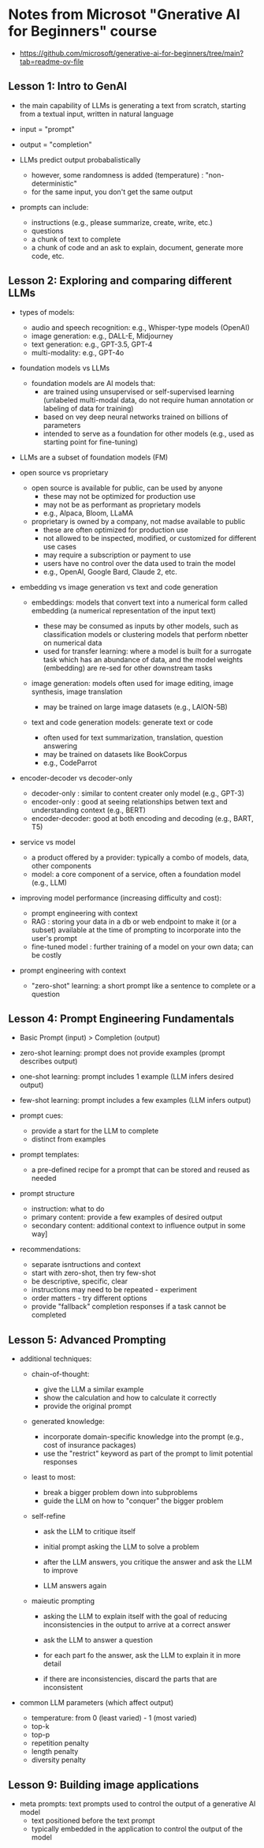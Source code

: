 # Notes from Microsot "Gnerative AI for Beginners" course
- https://github.com/microsoft/generative-ai-for-beginners/tree/main?tab=readme-ov-file

## Lesson 1: Intro to GenAI
- the main capability of LLMs is generating a text from scratch, starting from a textual input, written in natural language
- input = "prompt"
- output = "completion"

- LLMs predict output probabalistically
  - however, some randomness is added (temperature) : "non-deterministic"
  - for the same input, you don't get the same output

- prompts can include:
  - instructions (e.g., please summarize, create, write, etc.)
  - questions
  - a chunk of text to complete
  - a chunk of code and an ask to explain, document, generate more code, etc.

## Lesson 2: Exploring and comparing different LLMs
- types of models:
  - audio and speech recognition:  e.g., Whisper-type models (OpenAI)
  - image generation:  e.g., DALL-E, Midjourney
  - text generation: e.g., GPT-3.5, GPT-4
  - multi-modality:  e.g., GPT-4o

- foundation models vs LLMs
  - foundation models are AI models that:
    - are trained using unsupervised or self-supervised learning (unlabeled multi-modal data, do not require human annotation or labeling of data for training)
    - based on vey deep neural networks trained on billions of parameters
    - intended to serve as a foundation for other models (e.g., used as starting point for fine-tuning)

- LLMs are a subset of foundation models (FM)

- open source vs proprietary
  - open source is available for public, can be used by anyone
    - these may not be optimized for production use
    - may not be as performant as proprietary models
    - e.g., Alpaca, Bloom, LLaMA
  - proprietary is owned by a company, not madse available to public
    - these are often optimized for production use
    - not allowed to be inspected, modified, or customized for different use cases
    - may require a subscription or payment to use
    - users have no control over the data used to train the model
    - e.g., OpenAI, Google Bard, Claude 2, etc.

- embedding vs image generation vs text and code generation
  - embeddings:  models that convert text into a numerical form called embedding (a numerical representation of the input text)
    - these may be consumed as inputs by other models, such as classification models or clustering models that perform nbetter on numerical data
    - used for transfer learning:  where a model is built for a surrogate task which has an abundance of data, and the model weights (embedding) are re-sed for other downstream tasks

  - image generation: models often used for image editing, image synthesis, image translation
    - may be trained on large image datasets (e.g., LAION-5B)

  - text and code generation models:  generate text or code
    - often used for text summarization, translation, question answering
    - may be trained on datasets like BookCorpus
    - e.g., CodeParrot


- encoder-decoder vs decoder-only
  - decoder-only : similar to content creater only model (e.g., GPT-3)
  - encoder-only : good at seeing relationships betwen text and understanding context (e.g., BERT)
  - encoder-decoder:  good at both encoding and decoding (e.g., BART, T5)


- service vs model
  - a product offered by a provider:  typically a combo of models, data, other components
  - model:  a core component of a service, often a foundation model (e.g., LLM)

- improving model performance (increasing difficulty and cost):
  - prompt engineering with context
  - RAG : storing your data in a db or web endpoint to make it (or a subset) available at the time of prompting to incorporate into the user's prompt
  - fine-tuned model : further training of a model on your own data; can be costly

- prompt engineering with context
  - "zero-shot" learning:  a short prompt like a sentence to complete or a question

## Lesson 4: Prompt Engineering Fundamentals
- Basic Prompt (input) > Completion (output)
- zero-shot learning:  prompt does not provide examples (prompt describes output)
- one-shot learning: prompt includes 1 example (LLM infers desired output)
- few-shot learning:  prompt includes a few examples (LLM infers output)

- prompt cues:
  - provide a start for the LLM to complete
  - distinct from examples

- prompt templates:
  - a pre-defined recipe for a prompt that can be stored and reused as needed 

- prompt structure
  - instruction:  what to do
  - primary content:  provide a few examples of desired output
  - secondary content: additional context to influence output in some way]

- recommendations:
  - separate isntructions and context
  - start with zero-shot, then try few-shot
  - be descriptive, specific, clear
  - instructions may need to be repeated - experiment
  - order matters - try different options
  - provide "fallback" completion responses if a task cannot be completed

## Lesson 5: Advanced Prompting
- additional techniques:
  - chain-of-thought:
    - give the LLM a similar example
    - show the calculation and how to calculate it correctly
    - provide the original prompt

  - generated knowledge:
    - incorporate domain-specific knowledge into the prompt (e.g., cost of insurance packages)
    - use the "restrict" keyword as part of the prompt to limit potential responses

  - least to most:
    - break a bigger problem down into subproblems
    - guide the LLM on how to "conquer" the bigger problem
  
  - self-refine
    - ask the LLM to critique itself

    - initial prompt asking the LLM to solve a problem
    - after the LLM answers, you critique the answer and ask the LLM to improve
    - LLM answers again

  - maieutic prompting
    - asking the LLM to explain itself with the goal of reducing inconsistencies in the output to arrive at a correct answer

    - ask the LLM to answer a question
    - for each part fo the answer, ask the LLM to explain it in more detail
    - if there are inconsistencies, discard the parts that are inconsistent

- common LLM parameters (which affect output)
  - temperature:  from 0 (least varied) - 1 (most varied)
  - top-k
  - top-p
  - repetition penalty
  - length penalty
  - diversity penalty


## Lesson 9: Building image applications
- meta prompts:  text prompts used to control the output of a generative AI model
  - text positioned before the text prompt
  - typically embedded in the application to control the output of the model



